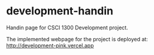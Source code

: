 # development-handin

Handin page for CSCI 1300 Development project.

The implemented webpage for the project is deployed at: http://development-pink.vercel.app

